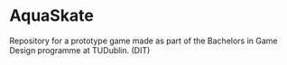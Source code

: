 # AquaSkate
Repository for a prototype game made as part of the Bachelors in Game Design programme at TUDublin. (DIT)
